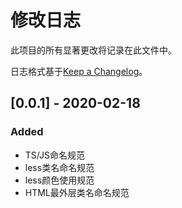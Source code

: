 # 修改日志

此项目的所有显著更改将记录在此文件中。

日志格式基于[Keep a Changelog](https://keepachangelog.com/en/1.0.0/)。

## [0.0.1] - 2020-02-18

### Added

- TS/JS命名规范
- less类名命名规范
- less颜色使用规范
- HTML最外层类名命名规范